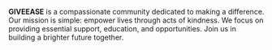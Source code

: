 **GIVEEASE** is a compassionate community dedicated to making a difference. Our mission is simple: empower lives through acts of kindness. We focus on providing essential support, education, and opportunities. Join us in building a brighter future together.
